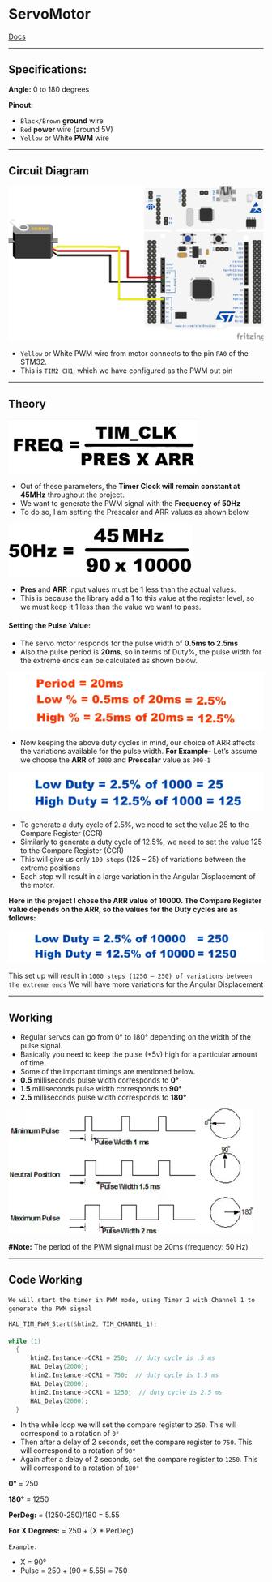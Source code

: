 # ServoMotor

[Docs](https://controllerstech.com/servo-motor-with-stm32/)

---

## Specifications:

**Angle:** 0 to 180 degrees

**Pinout:**
- `Black/Brown` **ground** wire
- `Red` **power** wire (around 5V)
- `Yellow` or White **PWM** wire

---

## Circuit Diagram

![Image](..\Images\Servo\circuit.png)

- `Yellow` or White PWM wire from motor connects to the pin `PA0` of the STM32.
- This is `TIM2 CH1`, which we have configured as the PWM out pin

---

## Theory

![Image](..\Images\Servo\4.png)

- Out of these parameters, the **Timer Clock will remain constant at 45MHz** throughout the project. 
- We want to generate the PWM signal with the **Frequency of 50Hz**
- To do so, I am setting the Prescaler and ARR values as shown below.

![Image](..\Images\Servo\6.png)

- **Pres** and **ARR** input values must be 1 less than the actual values. 
- This is because the library add a 1 to this value at the register level, so we must keep it 1 less than the value we want to pass.

#### Setting the Pulse Value:

- The servo motor responds for the pulse width of **0.5ms to 2.5ms**
- Also the pulse period is **20ms**, so in terms of Duty%, the pulse width for the extreme ends can be calculated as shown below.

![Image](..\Images\Servo\7.png)

- Now keeping the above duty cycles in mind, our choice of ARR affects the variations available for the pulse width.
**For Example-** Let’s assume we choose the **ARR** of `1000` and **Prescalar** value as `900-1`

![Image](..\Images\Servo\9.png)

 - To generate a duty cycle of 2.5%, we need to set the value 25 to the Compare Register (CCR)
 - Similarly to generate a duty cycle of 12.5%, we need to set the value 125 to the Compare Register (CCR)
 - This will give us only `100 steps` (125 – 25) of variations between the extreme positions 
 - Each step will result in a large variation in the Angular Displacement of the motor.

**Here in the project I chose the ARR value of 10000. The Compare Register value depends on the ARR, so the values for the Duty cycles are as follows:**

![Image](..\Images\Servo\10.png)

This set up will result in `1000 steps (1250 – 250) of variations between the extreme ends`
We will have more variations for the Angular Displacement

---

## Working
- Regular servos can go from 0° to 180° depending on the width of the pulse signal. 
- Basically you need to keep the pulse (+5v) high  for a particular amount of time. 
- Some of the important timings are mentioned below.
 - **0.5** milliseconds pulse width   corresponds to **0°**
 - **1.5** milliseconds pulse width corresponds to **90°**
 - **2.5** milliseconds pulse width corresponds to **180°**

![Image](..\Images\Servo\1.png)

**#Note:** The period of the PWM signal must be 20ms (frequency: 50 Hz)

---

## Code Working

`We will start the timer in PWM mode, using Timer 2 with Channel 1 to generate the PWM signal`

```c
HAL_TIM_PWM_Start(&htim2, TIM_CHANNEL_1);

while (1)
  {
	  htim2.Instance->CCR1 = 250;  // duty cycle is .5 ms
	  HAL_Delay(2000);
	  htim2.Instance->CCR1 = 750;  // duty cycle is 1.5 ms
	  HAL_Delay(2000);
	  htim2.Instance->CCR1 = 1250;  // duty cycle is 2.5 ms
	  HAL_Delay(2000);
  }
```

- In the while loop we will set the compare register to `250`. This will correspond to a rotation of `0°`
- Then after a delay of 2 seconds, set the compare register to `750`. This will correspond to a rotation of `90°`
- Again after a delay of 2 seconds, set the compare register to `1250`. This will correspond to a rotation of `180°`

**0°** = 250

**180°** = 1250

**PerDeg:** 
    = (1250-250)/180
    = 5.55

**For X Degrees:**
    = 250 + (X * PerDeg)

`Example:`
- X = 90°
- Pulse = 250 + (90 * 5.55)
        = 750


